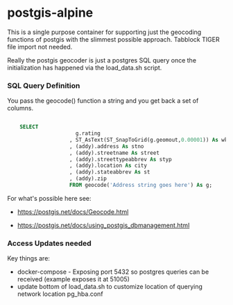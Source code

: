# postgis-alpine
This is a single purpose container for supporting just the geocoding functions of postgis with the slimmest possible approach. Tabblock TIGER file import not needed. 

Really the postgis geocoder is just a postgres SQL query once the initialization has happened via the load_data.sh script.


### SQL Query Definition

You pass the geocode() function a string and you get back a set of columns. 

```sql

    SELECT 
                      g.rating
                    , ST_AsText(ST_SnapToGrid(g.geomout,0.00001)) As wktlonlat
                    , (addy).address As stno
                    , (addy).streetname As street
                    , (addy).streettypeabbrev As styp
                    , (addy).location As city
                    , (addy).stateabbrev As st
                    , (addy).zip
                    FROM geocode('Address string goes here') As g;


```

For what's possible here see:

- https://postgis.net/docs/Geocode.html  

- https://postgis.net/docs/using_postgis_dbmanagement.html  



### Access Updates needed

Key things are:
- docker-compose - Exposing port 5432 so postgres queries can be received (example exposes it at 51005)
- update bottom of load_data.sh to customize location of querying network location pg_hba.conf

